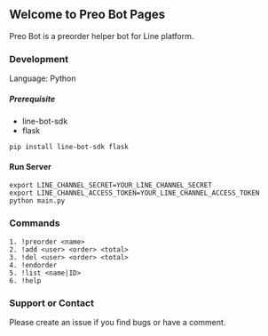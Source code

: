 ## Welcome to Preo Bot Pages

Preo Bot is a preorder helper bot for Line platform.

### Development

Language: Python

##### Prerequisite

- line-bot-sdk
- flask

```
pip install line-bot-sdk flask
```

#### Run Server

```
export LINE_CHANNEL_SECRET=YOUR_LINE_CHANNEL_SECRET
export LINE_CHANNEL_ACCESS_TOKEN=YOUR_LINE_CHANNEL_ACCESS_TOKEN
python main.py
```

### Commands

```
1. !preorder <name>
2. !add <user> <order> <total>
3. !del <user> <order> <total>
4. !endorder
5. !list <name|ID>
6. !help
```

### Support or Contact

Please create an issue if you find bugs or have a comment.
